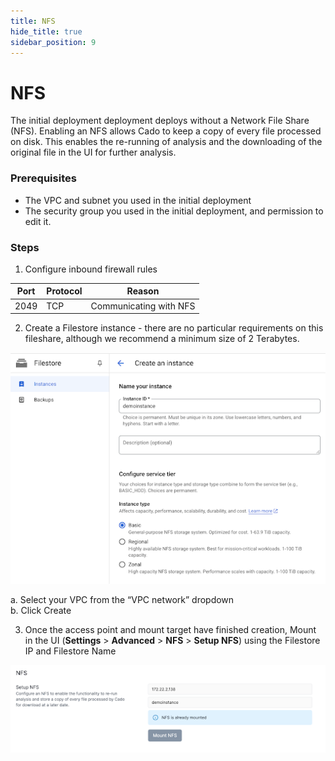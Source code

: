 ```yaml
---
title: NFS
hide_title: true
sidebar_position: 9
---
```


# NFS

The initial deployment deployment deploys without a Network File Share (NFS). Enabling an NFS allows Cado to keep a copy of every file processed on disk. This enables the re-running of analysis and the downloading of the original file in the UI for further analysis.

### Prerequisites

   - The VPC and subnet you used in the initial deployment
   - The security group you used in the initial deployment, and permission to edit it.

### Steps

1. Configure inbound firewall rules

| Port | Protocol | Reason                     |
|------|----------|----------------------------|
| 2049 | TCP      | Communicating with NFS     |

2. Create a Filestore instance - there are no particular requirements on this fileshare, although we recommend a minimum size of 2 Terabytes.

![GCP Filestore](/img/gcp-filestore.png)

   a. Select your VPC from the “VPC network” dropdown  
   b. Click Create

3. Once the access point and mount target have finished creation, Mount in the UI (**Settings** > **Advanced** > **NFS** > **Setup NFS**) using the Filestore IP and Filestore Name

![GCP NFS](/img/gcp-nfs.png)

